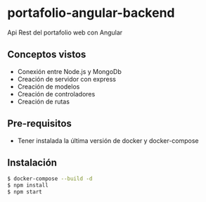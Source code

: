 # portafolio-angular-backend

Api Rest del portafolio web con Angular

## Conceptos vistos

- Conexión entre Node.js y MongoDb
- Creación de servidor con express
- Creación de modelos
- Creación de controladores
- Creación de rutas

## Pre-requisitos

- Tener instalada la última versión de docker y docker-compose

## Instalación

```bash
$ docker-compose --build -d
$ npm install
$ npm start
``` 